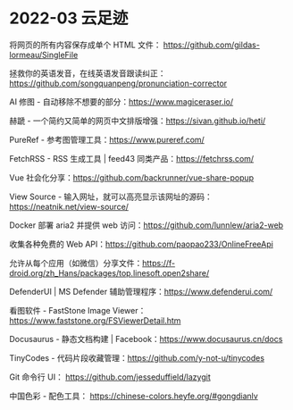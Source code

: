 # 2022-03 云足迹

将网页的所有内容保存成单个 HTML 文件：
https://github.com/gildas-lormeau/SingleFile

拯救你的英语发音，在线英语发音跟读纠正：https://github.com/songquanpeng/pronunciation-corrector

AI 修图 - 自动移除不想要的部分：https://www.magiceraser.io/

赫蹏 - 一个简约又简单的网页中文排版增强：https://sivan.github.io/heti/

PureRef - 参考图管理工具：https://www.pureref.com/

FetchRSS - RSS 生成工具 | feed43 同类产品：https://fetchrss.com/

Vue 社会化分享：https://github.com/backrunner/vue-share-popup

View Source - 输入网址，就可以高亮显示该网址的源码：https://neatnik.net/view-source/

Docker 部署 aria2 并提供 web 访问：https://github.com/lunnlew/aria2-web

收集各种免费的 Web API：https://github.com/paopao233/OnlineFreeApi

允许从每个应用（如微信）分享文件：https://f-droid.org/zh_Hans/packages/top.linesoft.open2share/

DefenderUI | MS Defender 辅助管理程序：https://www.defenderui.com/

看图软件 - FastStone Image Viewer：https://www.faststone.org/FSViewerDetail.htm

Docusaurus - 静态文档构建 | Facebook：https://www.docusaurus.cn/docs

TinyCodes - 代码片段收藏管理：https://github.com/y-not-u/tinycodes

Git 命令行 UI：
https://github.com/jesseduffield/lazygit

中国色彩 - 配色工具：
https://chinese-colors.heyfe.org/#gongdianlv


